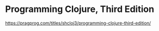 # Programming Clojure, Third Edition

https://pragprog.com/titles/shcloj3/programming-clojure-third-edition/
